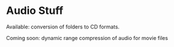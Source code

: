 # Audio Stuff
Available: conversion of folders to CD formats. 

Coming soon: dynamic range compression of audio for movie files 
